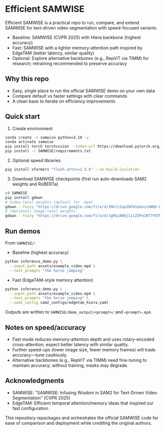# Efficient SAMWISE

Efficient SAMWISE is a practical repo to run, compare, and extend SAMWISE for text-driven video segmentation with speed-focused variants.

- Baseline: SAMWISE (CVPR 2025) with Hiera backbone (highest accuracy)
- Fast: SAMWISE with a lighter memory-attention path inspired by EdgeTAM (better latency, similar quality)
- Optional: Explore alternative backbones (e.g., RepViT via TIMM) for research; retraining recommended to preserve accuracy

## Why this repo
- Easy, single place to run the official SAMWISE demo on your own data
- Compare default vs faster settings with clear commands
- A clean base to iterate on efficiency improvements

## Quick start
1) Create environment
```bash
conda create -n samwise python=3.10 -y
conda activate samwise
pip install torch torchvision --index-url https://download.pytorch.org/whl/cu118
pip install -r SAMWISE/requirements.txt
```

2) Optional speed libraries
```bash
pip install xformers "flash-attn>=2.5.6" --no-build-isolation
```

3) Download SAMWISE checkpoints (first run auto-downloads SAM2 weights and RoBERTa)
```bash
cd SAMWISE
pip install gdown
# Video-level weights (default for .mp4)
gdown --fuzzy "https://drive.google.com/file/d/1Molt2up2bP41ekeczXWQU-LWTskKJOV2/view?usp=sharing" -O pretrain/final_model_mevis.pth
# (Optional) Image-level weights
gdown --fuzzy "https://drive.google.com/file/d/1gRGzARDjIisZ3PnCW77Y9TMM_SbV8aaa/view?usp=drive_link" -O pretrain/pretrained_model.pth
```

## Run demos
From `SAMWISE/`:

- Baseline (highest accuracy)
```bash
python inference_demo.py \
  --input_path assets/example_video.mp4 \
  --text_prompts "the horse jumping"
```

- Fast (EdgeTAM-style memory attention)
```bash
python inference_demo.py \
  --input_path assets/example_video.mp4 \
  --text_prompts "the horse jumping" \
  --sam2_config sam2_configs/edgetam_hiera.yaml
```

Outputs are written to `SAMWISE/demo_output/<prompt>/` and `<prompt>.mp4`.

## Notes on speed/accuracy
- Fast mode reduces memory-attention depth and uses rotary-encoded cross-attention; expect better latency with similar quality.
- Further speed-ups (lower image size, fewer memory frames) will trade accuracy—tune cautiously.
- Alternative backbones (e.g., RepViT via TIMM) need fine-tuning to maintain accuracy; without training, masks may degrade.

## Acknowledgments
- SAMWISE: "SAMWISE: Infusing Wisdom in SAM2 for Text-Driven Video Segmentation" (CVPR 2025)
- EdgeTAM: Efficient temporal attention/memory ideas that inspired our fast configuration

This repository repackages and orchestrates the official SAMWISE code for ease of comparison and deployment while crediting the original authors.
